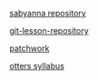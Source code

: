 [sabyanna repository](https://github.com/green-fox-academy/sabyanna.git)

[git-lesson-repository](https://github.com/sabyanna/git-lesson-repository.git)

[patchwork](https://github.com/sabyanna/patchwork.git)

[otters syllabus](https://github.com/green-fox-academy/otters-syllabus.git)
